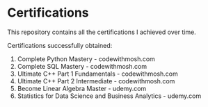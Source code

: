 # Certifications

This repository contains all the certifications I achieved over time.

Certifications successfully obtained:
1) Complete Python Mastery - codewithmosh.com
2) Complete SQL Mastery - codewithmosh.com
3) Ultimate C++ Part 1 Fundamentals - codewithmosh.com
4) Ultimate C++ Part 2 Intermediate - codewithmosh.com
5) Become Linear Algebra Master - udemy.com 
6) Statistics for Data Science and Business Analytics - udemy.com
